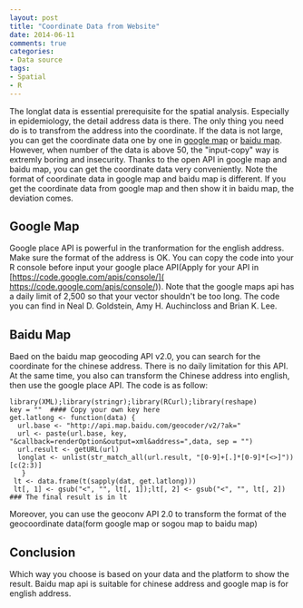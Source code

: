 ```yaml
---
layout: post
title: "Coordinate Data from Website"
date: 2014-06-11
comments: true
categories: 
- Data source
tags:
- Spatial
- R
---
```


The longlat data is essential prerequisite for the spatial analysis. Especially in epidemiology, the detail address data is there. The only thing you need do is to transfrom the address into the coordinate. If the data is not large, you can get the coordinate data one by one in [google map](http://maps.google.com/) or [baidu map](http://maps.baidu.com/). However, when number of the data is above 50, the "input-copy" way is extremly boring and insecurity. Thanks to the open API in google map and baidu map, you can get the coordinate data very conveniently. Note the format of coordinate data in google map and baidu map is different. If you get the coordinate data from google map and then show it in baidu map, the deviation comes. 

## Google Map
Google place API is powerful in the tranformation for the english address. Make sure the format of the address is OK. You can copy the code into your R console before input your google place API(Apply for your API in [https://code.google.com/apis/console/]( https://code.google.com/apis/console/)). Note that the google maps api has a daily limit of 2,500 so that your vector shouldn't be too long. The code you can find in Neal D. Goldstein, Amy H. Auchincloss and Brian K. Lee.



## Baidu Map
Baed on the baidu map geocoding API v2.0, you can search for the coordinate for the chinese address. There is no daily limitation for this API. At the same time, you also can transform the Chinese address into english, then use the google place API. The code is as follow:


    library(XML);library(stringr);library(RCurl);library(reshape)
    key = ""  #### Copy your own key here
    get.latlong <- function(data) {
      url.base <- "http://api.map.baidu.com/geocoder/v2/?ak="
      url <- paste(url.base, key, "&callback=renderOption&output=xml&address=",data, sep = "")
      url.result <- getURL(url)
      longlat <- unlist(str_match_all(url.result, "[0-9]+[.]*[0-9]*[<>]"))[c(2:3)]
       }
     lt <- data.frame(t(sapply(dat, get.latlong)))
     lt[, 1] <- gsub("<", "", lt[, 1]);lt[, 2] <- gsub("<", "", lt[, 2])  ### The final result is in lt

Moreover, you can use the geoconv API 2.0 to transform the format of the geocoordinate data(form google map or sogou map to baidu map)

## Conclusion
Which way you choose is based on your data and the platform to show the result. Baidu map api is suitable for chinese address and google map is for english address. 
